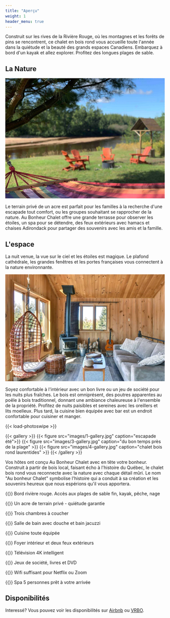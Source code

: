 ```yaml
---
title: "Aperçu"
weight: 1
header_menu: true
---
```


Construit sur les rives de la Rivière Rouge, où les montagnes et les forêts de pins se rencontrent, ce chalet en bois rond vous accueille toute l'année dans la quiétude et la beauté des grands espaces Canadiens. Embarquez à bord d'un kayak et allez explorer. Profitez des longues plages de sable.

## La Nature

![cabin interior](images/unwind.jpg)

Le terrain privé de un acre est parfait pour les familles à la recherche d'une escapade tout comfort, ou les groupes souhaitant se rapprocher de la nature. Au Bonheur Chalet offre une grande terrasse pour observer les étoiles, un spa pour se détendre, des feux extérieurs avec hamacs et chaises Adirondack pour partager des souvenirs avec les amis et la famille.

## L'espace

La nuit venue, la vue sur le ciel et les étoiles est magique. Le plafond cathédrale, les grandes fenêtres et les portes françaises vous connectent à la nature environnante.

![cabin interior](images/interior.jpg)

Soyez confortable à l'intérieur avec un bon livre ou un jeu de société pour les nuits plus fraîches. Le bois est omniprésent, des poutres apparentes au poêle à bois traditionnel, donnant une ambiance chaleureuse à l'ensemble de la propriété. Profitez de nuits paisibles et sereines avec les oreillers et lits moelleux. Plus tard, la cuisine bien équipée avec bar est un endroit confortable pour cuisiner et manger.

{{< load-photoswipe >}}

{{< gallery >}}
  {{< figure src="images/1-gallery.jpg" caption="escapade été">}}
  {{< figure src="images/3-gallery.jpg" caption="du bon temps près de la plage" >}}
  {{< figure src="images/4-gallery.jpg" caption="chalet bois rond laurentides" >}}
{{< /gallery >}}

Vos hôtes ont conçu Au Bonheur Chalet avec en tête votre bonheur. Construit à partir de bois local, faisant écho à l'histoire du Québec, le chalet bois rond vous reconnecte avec la nature avec chaque détail mûri. Le nom "Au bonheur Chalet" symbolise l'histoire qui a conduit à sa création et les souvenirs heureux que nous espérions qu'il vous apportera.

{{<icon class="fa fa-image">}} Bord rivière rouge. Accès aux plages de sable fin, kayak, pêche, nage

{{<icon class="fa fa-tree">}} Un acre de terrain privé - quiétude garantie

{{<icon class="fa fa-bed">}} Trois chambres à coucher

{{<icon class="fa fa-bath">}} Salle de bain avec douche et bain jacuzzi

{{<icon class="fa fa-utensils">}} Cuisine toute équipée

{{<icon class="fa fa-fire">}} Foyer intérieur et deux feux extérieurs

{{<icon class="fa fa-tv">}} Télévision 4K intelligent

{{<icon class="fa fa-book">}} Jeux de société, livres et DVD

{{<icon class="fa fa-wifi">}} Wifi suffisant pour Netflix ou Zoom

{{<icon class="fa fa-spa">}} Spa 5 personnes prêt à votre arrivée

## Disponibilités

Interessé? Vous pouvez voir les disponibilités sur <a href="https://www.airbnb.ca/rooms/38450385?preview_for_ml=true">Airbnb</a> ou <a href="https://www.vrbo.com/2209616?unitId=2774170">VRBO</a>.
